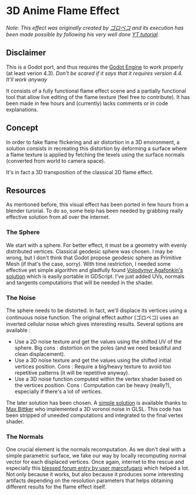 # 3D Anime Flame Effect

*Note: This effect was originally created by [ゴロペコ](https://bsky.app/profile/goropeko.bsky.social) and its execution has been made possible by following his very well done [YT tutorial](https://www.youtube.com/watch?v=IcYq5ijWCVs).*

## Disclaimer

This is a Godot port, and thus requires the [Godot Engine](https://godotengine.org/) to work properly (at least verion 4.3). *Don't be scared if it says that it requires version 4.4. It'll work anyway*

It consists of a fully functional flame effect scene and a partially functional tool that allow live editing of the flame texture (feel free to contribute). It has been made in few hours and (currently) lacks comments or in code explanations.

## Concept

In order to fake flame flickering and air distortion in a 3D environment, a solution consists in recreating this distortion by deforming a surface where a flame texture is applied by fetching the texels using the surface normals (converted from world to camera space).

It's in fact a 3D transposition of the classical 2D flame effect.

## Resources

As mentioned before, this visual effect has been ported in few hours from a blender turorial. To do so, some help has been needed by grabbing really effective solution from all over the internet.

### The Sphere

We start with a sphere. For better effect, it must be a geometry with evenly distributed vertices. Classical geodesic sphere was chosen. I may be wrong, but I don't think that Godot propose geodesic sphere as Primitive Mesh (if that's the case, sorry). With time restriction, I needed some effective yet simple algorithm and gladfully found [Volodymyr Agafonkin's solution](https://observablehq.com/@mourner/fast-icosphere-mesh) which is easily portable in GDScript. I've just added UVs, normals and tangents computations that will be needed in the shader.

### The Noise

The sphere needs to be distorted. In fact, we'll displace its vertices using a continuous noise function. The original effect author (ゴロペコ) uses an inverted cellular noise which gives interesting results.
Several options are available :
- Use a 2D noise texture and get the values using the shifted UV of the sphere. Big cons : distortion on the poles (and we need beautiful and clean displacement).
- Use a 3D noise texture and get the values using the shifted initial vertices position. Cons : Require a big/heavy texture to avoid too repetitive patterns (it will be repetitive anyway).
- Use a 3D noise function computed within the vertex shader based on the vertices position. Cons : Computation can be heavy (really?), especially if there's a lot of vertices.

The later solution has been chosen. A [simple solution](https://github.com/MaxBittker/glsl-voronoi-noise) is available thanks to [Max Bittker](https://bsky.app/profile/maxbittker.bsky.social) who implemented a 3D voronoi noise in GLSL. This code has been stripped of uneeded computations and integrated to the final vertex shader.

### The Normals

One crucial element is the normals recomputation. As we don't deal with a simple parametric surface, we fake our way by locally recomputing normal vector for each displaced vertices. Once again, internet to the rescue and especially this [blessed forum entry by user marcofugaro](https://discourse.threejs.org/t/calculating-vertex-normals-after-displacement-in-the-vertex-shader/16989/8) which helped a lot. Not only because it works, but also because it produces some interesting artifacts depending on the resolution parameters that helps obtaining different results for the flame effect itself.

